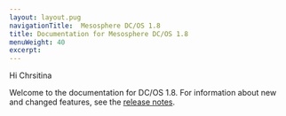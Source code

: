 ```yaml
---
layout: layout.pug
navigationTitle:  Mesosphere DC/OS 1.8
title: Documentation for Mesosphere DC/OS 1.8
menuWeight: 40
excerpt:
---
```

Hi Chrsitina


Welcome to the documentation for DC/OS 1.8. For information about new and changed features, see the [release notes](/1.8/administration/release-notes/).
